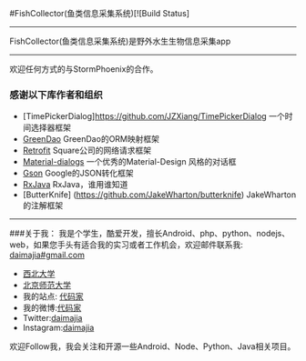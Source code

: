 #FishCollector(鱼类信息采集系统)[![Build Status]

---------------------

FishCollector(鱼类信息采集系统)是野外水生生物信息采集app

---------------------

欢迎任何方式的与StormPhoenix的合作。

### 感谢以下库作者和组织

*	[TimePickerDialog]https://github.com/JZXiang/TimePickerDialog 一个时间选择器框架
*	[GreenDao](https://github.com/greenrobot/greenDAO) GreenDao的ORM映射框架
* [Retrofit](https://github.com/square/retrofit) Square公司的网络请求框架
* [Material-dialogs](https://github.com/afollestad/material-dialogs) 一个优秀的Material-Design 风格的对话框
*	[Gson](https://github.com/google/gson) Google的JSON转化框架
* [RxJava](https://github.com/ReactiveX/RxJava) RxJava，谁用谁知道
* [ButterKnife] (https://github.com/JakeWharton/butterknife) JakeWharton的注解框架

-------


###关于我：
我是个学生，酷爱开发，擅长Android、php、python、nodejs、web，如果您手头有适合我的实习或者工作机会，欢迎邮件联系我:  [daimajia#gmail.com](mailto:daimajia@gmail.com)

*	[西北大学](http://zh.wikipedia.org/wiki/%E8%A5%BF%E5%8C%97%E5%A4%A7%E5%AD%A6_\(%E4%B8%AD%E5%9B%BD\))
*	[北京师范大学](http://www.bnu.edu.cn)
*	我的站点: [代码家](http://www.daimajia.com)
*	我的微博:[代码家](http://weibo.com/daimajia)
*	Twitter:[daimajia](http://twitter.com/daimajia)
*	Instagram:[daimajia](http://instagram.com/daimajia)

欢迎Follow我，我会关注和开源一些Android、Node、Python、Java相关项目。


